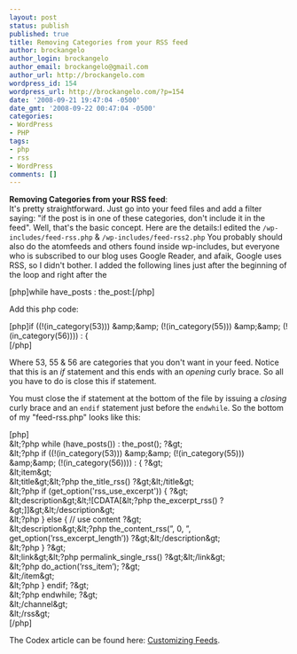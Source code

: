 ```yaml
---
layout: post
status: publish
published: true
title: Removing Categories from your RSS feed
author: brockangelo
author_login: brockangelo
author_email: brockangelo@gmail.com
author_url: http://brockangelo.com
wordpress_id: 154
wordpress_url: http://brockangelo.com/?p=154
date: '2008-09-21 19:47:04 -0500'
date_gmt: '2008-09-22 00:47:04 -0500'
categories:
- WordPress
- PHP
tags:
- php
- rss
- WordPress
comments: []
---
```

<p><strong>Removing Categories from your RSS feed</strong>: <br />It's pretty straightforward. Just go into your feed files and add a filter saying: "if the post is in one of these categories, don't include it in the feed". Well, that's the basic concept. Here are the details:I edited the <code>/wp-includes/feed-rss.php</code> &amp; <code>/wp-includes/feed-rss2.php</code> You probably should also do the atomfeeds and others found inside wp-includes, but everyone who is subscribed to our blog uses Google Reader, and afaik, Google uses RSS, so I didn't bother. I added the following lines just after the beginning of the loop and right after the </p>
<p>[php]while have_posts : the_post:[/php]</p>
<p>Add this php code:</p>
<p>[php]if ((!(in_category(53))) &amp;amp;&amp;amp; (!(in_category(55))) &amp;amp;&amp;amp; (!(in_category(56)))) : {<br />
[/php]</p>
<p>Where 53, 55 & 56 are categories that you don't want in your feed. Notice that this is an <em>if</em> statement and this ends with an <em>opening</em> curly brace. So all you have to do is close this if statement.</p>
<p>You must close the if statement at the bottom of the file by issuing a <em>closing</em> curly brace and an <code>endif</code> statement just before the <code>endwhile</code>. So the bottom of my "feed-rss.php" looks like this:</p>
<p>[php]<br />
&amp;lt;?php while (have_posts()) : the_post(); ?&amp;gt;<br />
&amp;lt;?php if ((!(in_category(53))) &amp;amp;&amp;amp; (!(in_category(55))) &amp;amp;&amp;amp; (!(in_category(56)))) : { ?&amp;gt;<br />
&amp;lt;item&amp;gt;<br />
&amp;lt;title&amp;gt;&amp;lt;?php the_title_rss() ?&amp;gt;&amp;lt;/title&amp;gt;<br />
&amp;lt;?php if (get_option('rss_use_excerpt')) { ?&amp;gt;<br />
&amp;lt;description&amp;gt;&amp;lt;![CDATA[&amp;lt;?php the_excerpt_rss() ?&amp;gt;]]&amp;gt;&amp;lt;/description&amp;gt;<br />
&amp;lt;?php } else { // use content ?&amp;gt;<br />
&amp;lt;description&amp;gt;&amp;lt;?php the_content_rss(”, 0, ”, get_option(’rss_excerpt_length’)) ?&amp;gt;&amp;lt;/description&amp;gt;<br />
&amp;lt;?php } ?&amp;gt;<br />
&amp;lt;link&amp;gt;&amp;lt;?php permalink_single_rss() ?&amp;gt;&amp;lt;/link&amp;gt;<br />
&amp;lt;?php do_action(’rss_item’); ?&amp;gt;<br />
&amp;lt;/item&amp;gt;<br />
&amp;lt;?php } endif; ?&amp;gt;<br />
&amp;lt;?php endwhile; ?&amp;gt;<br />
&amp;lt;/channel&amp;gt;<br />
&amp;lt;/rss&amp;gt;<br />
[/php]</p>
<p>The Codex article can be found here: <a href="http://codex.wordpress.org/Customizing_Feeds">Customizing Feeds</a>.</p>
